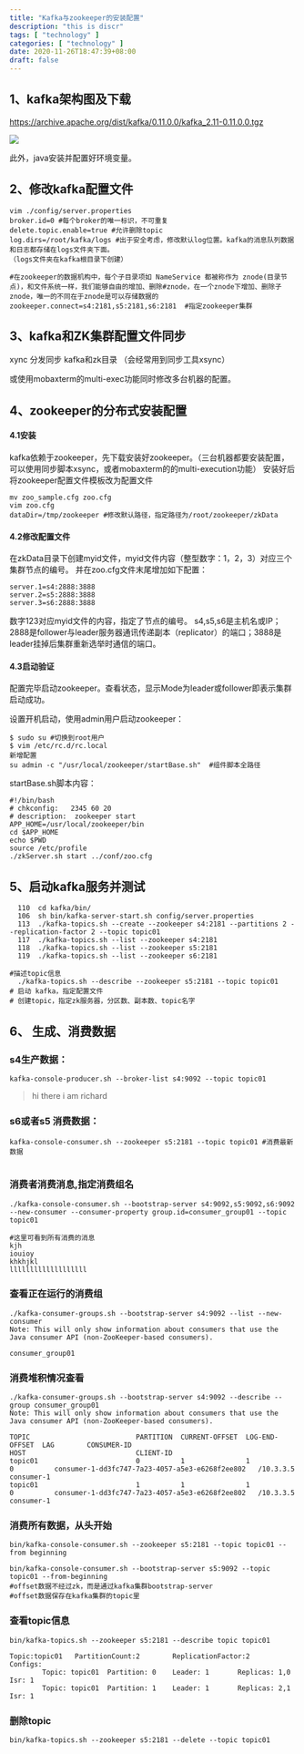 ```yaml
---
title: "Kafka与zookeeper的安装配置"
description: "this is discr"
tags: [ "technology" ]
categories: [ "technology" ]
date: 2020-11-26T18:47:39+08:00
draft: false
---
```


## 1、kafka架构图及下载
https://archive.apache.org/dist/kafka/0.11.0.0/kafka_2.11-0.11.0.0.tgz

![](https://i.bmp.ovh/imgs/2020/12/799f1bc647c4608b.png)

此外，java安装并配置好环境变量。

## 2、修改kafka配置文件
```
vim ./config/server.properties
broker.id=0 #每个broker的唯一标识，不可重复
delete.topic.enable=true #允许删除topic
log.dirs=/root/kafka/logs #出于安全考虑，修改默认log位置。kafka的消息队列数据和日志都存储在logs文件夹下面。
（logs文件夹在kafka根目录下创建）

#在zookeeper的数据机构中，每个子目录项如 NameService 都被称作为 znode(目录节点)，和文件系统一样，我们能够自由的增加、删除#znode，在一个znode下增加、删除子znode，唯一的不同在于znode是可以存储数据的
zookeeper.connect=s4:2181,s5:2181,s6:2181  #指定zookeeper集群
```

## 3、kafka和ZK集群配置文件同步

xync 分发同步 kafka和zk目录 （会经常用到同步工具xsync）

或使用mobaxterm的multi-exec功能同时修改多台机器的配置。

## 4、zookeeper的分布式安装配置
#### 4.1安装

kafka依赖于zookeeper，先下载安装好zookeeper。（三台机器都要安装配置，可以使用同步脚本xsync，或者mobaxterm的的multi-execution功能）
安装好后将zookeeper配置文件模板改为配置文件

```
mv zoo_sample.cfg zoo.cfg
vim zoo.cfg
dataDir=/tmp/zookeeper #修改默认路径，指定路径为/root/zookeeper/zkData

```
#### 4.2修改配置文件

在zkData目录下创建myid文件，myid文件内容（整型数字：1，2，3）对应三个集群节点的编号。
并在zoo.cfg文件末尾增加如下配置：

```
server.1=s4:2888:3888
server.2=s5:2888:3888
server.3=s6:2888:3888
```
数字123对应myid文件的内容，指定了节点的编号。
s4,s5,s6是主机名或IP；2888是follower与leader服务器通讯传递副本（replicator）的端口；3888是leader挂掉后集群重新选举时通信的端口。

#### 4.3启动验证

配置完毕启动zookeeper。查看状态，显示Mode为leader或follower即表示集群启动成功。

设置开机启动，使用admin用户启动zookeeper：

```
$ sudo su #切换到root用户
$ vim /etc/rc.d/rc.local
新增配置
su admin -c "/usr/local/zookeeper/startBase.sh"  #组件脚本全路径

```

startBase.sh脚本内容：

```
#!/bin/bash
# chkconfig:   2345 60 20
# description:  zookeeper start
APP_HOME=/usr/local/zookeeper/bin
cd $APP_HOME
echo $PWD
source /etc/profile
./zkServer.sh start ../conf/zoo.cfg
```

## 5、启动kafka服务并测试

```
  110  cd kafka/bin/
  106  sh bin/kafka-server-start.sh config/server.properties
  113  ./kafka-topics.sh --create --zookeeper s4:2181 --partitions 2 --replication-factor 2 --topic topic01
  117  ./kafka-topics.sh --list --zookeeper s4:2181
  118  ./kafka-topics.sh --list --zookeeper s5:2181
  119  ./kafka-topics.sh --list --zookeeper s6:2181
  
#描述topic信息
  ./kafka-topics.sh --describe --zookeeper s5:2181 --topic topic01
# 启动 kafka，指定配置文件
# 创建topic，指定zk服务器，分区数、副本数、topic名字
```



## 6、 生成、消费数据

### s4生产数据：

```
kafka-console-producer.sh --broker-list s4:9092 --topic topic01
```


>hi there
>i am richard



### s6或者s5 消费数据：

```
kafka-console-consumer.sh --zookeeper s5:2181 --topic topic01 #消费最新数据


```

### 消费者消费消息,指定消费组名

```
./kafka-console-consumer.sh --bootstrap-server s4:9092,s5:9092,s6:9092 --new-consumer --consumer-property group.id=consumer_group01 --topic topic01

#这里可看到所有消费的消息
kjh
iouioy
khkhjkl
lllllllllllllllllll
```



### 查看正在运行的消费组

```
./kafka-consumer-groups.sh --bootstrap-server s4:9092 --list --new-consumer
Note: This will only show information about consumers that use the Java consumer API (non-ZooKeeper-based consumers).

consumer_group01
```



### 消费堆积情况查看

```
./kafka-consumer-groups.sh --bootstrap-server s4:9092 --describe --group consumer_group01
Note: This will only show information about consumers that use the Java consumer API (non-ZooKeeper-based consumers).

TOPIC                          PARTITION  CURRENT-OFFSET  LOG-END-OFFSET  LAG        CONSUMER-ID                                       HOST                           CLIENT-ID
topic01                        0          1               1               0          consumer-1-dd3fc747-7a23-4057-a5e3-e6268f2ee802   /10.3.3.5                      consumer-1
topic01                        1          1               1               0          consumer-1-dd3fc747-7a23-4057-a5e3-e6268f2ee802   /10.3.3.5                      consumer-1
```



### 消费所有数据，从头开始

```
bin/kafka-console-consumer.sh --zookeeper s5:2181 --topic topic01 --from beginning  
```

```
bin/kafka-console-consumer.sh --bootstrap-server s5:9092 --topic topic01 --from-beginning
#offset数据不经过zk，而是通过kafka集群bootstrap-server
#offset数据保存在kafka集群的topic里
```

### 查看topic信息

```
bin/kafka-topics.sh --zookeeper s5:2181 --describe topic topic01
```

```
Topic:topic01   PartitionCount:2        ReplicationFactor:2     Configs:
        Topic: topic01  Partition: 0    Leader: 1       Replicas: 1,0   Isr: 1
        Topic: topic01  Partition: 1    Leader: 1       Replicas: 2,1   Isr: 1
```

### 删除topic

```
bin/kafka-topics.sh --zookeeper s5:2181 --delete --topic topic01
```

